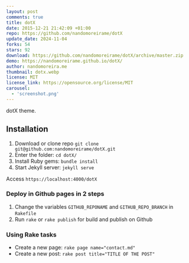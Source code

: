```yaml
---
layout: post
comments: true
title: dotX
date: 2015-12-21 21:42:09 +01:00
repo: https://github.com/nandomoreirame/dotX
update_date: 2024-11-04
forks: 54
stars: 92
download: https://github.com/nandomoreirame/dotX/archive/master.zip
demo: https://nandomoreirame.github.io/dotX/
author: nandomoreira.me
thumbnail: dotx.webp
license: MIT
license_link: https://opensource.org/license/MIT
carousel:
  - 'screenshot.png'
---
```


dotX theme.

## Installation

1. Download or clone repo `git clone git@github.com:nandomoreirame/dotX.git`
2. Enter the folder: `cd dotX/`
3. Install Ruby gems: `bundle install`
4. Start Jekyll server: `jekyll serve`

Access `https://localhost:4000/dotX`

### Deploy in Github pages in 2 steps

1. Change the variables `GITHUB_REPONAME` and `GITHUB_REPO_BRANCH` in `Rakefile`
2. Run `rake` or `rake publish` for build and publish on Github

### Using Rake tasks

* Create a new page: `rake page name="contact.md"`
* Create a new post: `rake post title="TITLE OF THE POST"`

